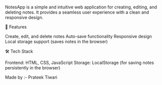 NotesApp is a simple and intuitive web application for creating, editing, and deleting notes. It provides a seamless user experience with a clean and responsive design.

🌟 Features

Create, edit, and delete notes
Auto-save functionality
Responsive design
Local storage support (saves notes in the browser)

🛠️ Tech Stack

Frontend: HTML, CSS, JavaScript
Storage: LocalStorage (for saving notes persistently in the browser)

Made by :- Prateek Tiwari
